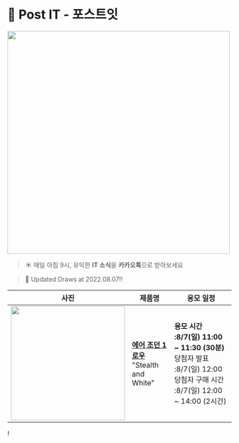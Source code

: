 # 💌 Post IT - 포스트잇

<img src="https://user-images.githubusercontent.com/67637706/182632207-f4c0f094-9702-48bc-a56d-5d6a1a54a525.png" width="500px">

> ☀️ 매일 아침 9시, 유익한 **IT 소식**을 **카카오톡**으로 받아보세요 <!-- DRAW CALENDAR: START -->

> 👟 Updated Draws at 2022.08.07‼️

| 사진 | 제품명 | 응모 일정 |
| --- | ---- | ------- |
| <img src="https://static-breeze.nike.co.kr/kr/ko_kr/cmsstatic/product/553558-053/894f6851-8c00-4f11-bcb3-18115acd3ee9_primary.jpg?snkrBrowse" width="256" /> | <a href="https://www.nike.com/kr/launch/t/men/fw/basketball/553558-053/lfL5hVlS/air-jordan-1-low"><strong>에어 조던 1 로우</strong><br /></a> "Stealth and White" | <strong>응모 시간 :8/7(일) 11:00 ~ 11:30 (30분)</strong><br />당첨자 발표 :8/7(일) 12:00<br />당첨자 구매 시간 :8/7(일) 12:00 ~ 14:00 (2시간) |
!